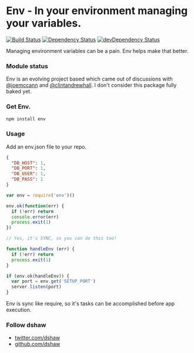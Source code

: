 Env - In your environment managing your variables.
===

[![Build Status](https://secure.travis-ci.org/dshaw/env.png)](http://travis-ci.org/dshaw/env)
[![Dependency Status](https://david-dm.org/nelsonic/env.svg)](https://david-dm.org/nelsonic/env)
[![devDependency Status](https://david-dm.org/nelsonic/env/dev-status.svg)](https://david-dm.org/nelsonic/env#info=devDependencies)

Managing environment variables can be a pain. Env helps make that better.

### Module status

Env is an evolving project based which came out of discussions with [@joemccann](http://twitter.com/joemccann) and [@clintandrewhall](http://twitter.com/clintandrewhall). I don't consider this package fully baked yet.

### Get Env.

```bash
npm install env
```

### Usage

Add an env.json file to your repo.

```json
{
  "DB_HOST": 1,
  "DB_PORT": 1,
  "DB_USER": 1,
  "DB_PASS": 1
}
```

```javascript
var env = require('env')()

env.ok(function(err) {
  if (!err) return
  console.error(err)
  process.exit(1)
})

// Yes, it's SYNC, so you can do this too!

function handleEnv (err) {
  if (!err) return
  process.exit(1)
}

if (env.ok(handleEnv)) {
  var port = env.get('SETUP_PORT')
  server.listen(port)
}
```

Env is sync like require, so it's tasks can be accomplished before app execution.

### Follow dshaw
- [twitter.com/dshaw](http://twitter.com/dshaw)
- [github.com/dshaw](http://github.com/dshaw)
